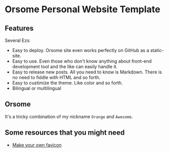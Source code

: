 # Orsome Personal Website Template

## Features

Several Ezs:

* Easy to deploy. Orsome site even works perfectly on GitHub as a static-site.
* Easy to use. Even those who don't know anything about front-end development tool and the like can easily handle it.
* Easy to release new posts. All you need to know is Markdown. There is no need to fiddle with HTML and so forth.
* Easy to custimize the theme. Like color and so forth.
* Bilingual or multilingual

## Orsome

It's a tricky combination of my nickname `Orange` and `Awesome`.

## Some resources that you might need

* [Make your own favicon](https://www.favicon.cc/)